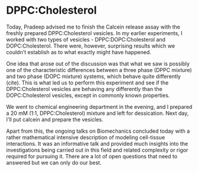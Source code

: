 DPPC:Cholesterol
================

Today, Pradeep advised me to finish the Calcein release assay with the freshly
prepared DPPC:Cholesterol vesicles. In my earlier experiments, I worked with
two types of vesicles - DPPC:DOPC:Cholesterol and DOPC:Cholesterol. There were,
however, surprising results which we couldn't establish as to what exactly
might have happened.

One idea that arose out of the discussion was that what we saw is possibly one
of the characteristic differences between a three phase (DPPC mixture) and two
phase (DOPC mixture) systems, which behave quite differently (cite). This is what
led us to perform this experiment and see if the DPPC:Cholesterol vesicles are
behaving any differently than the DOPC:Cholesterol vesicles, except in commonly
known properties.

We went to chemical engineering department in the evening, and I prepared a 20
mM (1:1, DPPC:Cholesterol) mixture and left for dessication. Next day, I'll put
calcein and prepare the vesicles.

Apart from this, the ongoing talks on Biomechanics concluded today with a rather
mathematical intensive description of modeling cell-tissue interactions. It was
an informative talk and provided much insights into the investigations being
carried out in this field and related complexity or rigor required for pursuing
it. There are a lot of open questions that need to answered but we can only do
our best.
